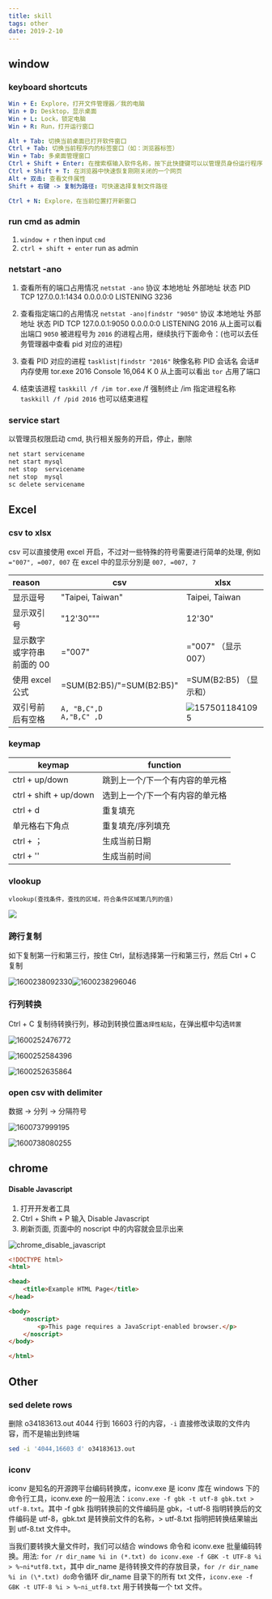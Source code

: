 ```yaml
---
title: skill
tags: other
date: 2019-2-10
---
```


## window 

### keyboard shortcuts

```yaml
Win + E: Explore，打开文件管理器／我的电脑
Win + D: Desktop，显示桌面
Win + L: Lock，锁定电脑
Win + R: Run，打开运行窗口

Alt + Tab: 切换当前桌面已打开软件窗口
Ctrl + Tab: 切换当前程序内的标签窗口（如：浏览器标签）
Win + Tab: 多桌面管理窗口
Ctrl + Shift + Enter: 在搜索框输入软件名称，按下此快捷键可以以管理员身份运行程序
Ctrl + Shift + T: 在浏览器中快速恢复刚刚关闭的一个网页
Alt + 双击: 查看文件属性
Shift + 右键 -> 复制为路径: 可快速选择复制文件路径

Ctrl + N: Explore，在当前位置打开新窗口
```

### run cmd as admin

1. `window + r` then input `cmd`
2. `ctrl + shift + enter` run as admin

### netstart -ano

1. 查看所有的端口占用情况 `netstat -ano`
   协议 本地地址 外部地址 状态 PID
   TCP 127.0.0.1:1434 0.0.0.0:0 LISTENING 3236

2. 查看指定端口的占用情况 `netstat -ano|findstr "9050"`
   协议 本地地址 外部地址 状态 PID
   TCP 127.0.0.1:9050 0.0.0.0:0 LISTENING 2016
   从上面可以看出端口 `9050` 被进程号为 `2016` 的进程占用，继续执行下面命令：(也可以去任务管理器中查看 pid 对应的进程)

3. 查看 PID 对应的进程 `tasklist|findstr "2016"`
   映像名称 PID 会话名 会话# 内存使用
   tor.exe 2016 Console 16,064 K 0
   从上面可以看出 `tor` 占用了端口

4. 结束该进程 `taskkill /f /im tor.exe` /f 强制终止 /im 指定进程名称 `taskkill /f /pid 2016` 也可以结束进程

### service start

以管理员权限启动 cmd,  执行相关服务的开启，停止，删除

```bat
net start servicename
net start mysql
net stop  servicename
net stop  mysql
sc delete servicename
```

##  Excel

### csv to xlsx

csv 可以直接使用 excel 开启，不过对一些特殊的符号需要进行简单的处理, 例如 `="007", =007, 007` 在 excel 中的显示分別是 `007, =007, 7`

| reason                    | csv                            | xlsx                                      |
| :------------------------ | ------------------------------ | ----------------------------------------- |
| 显示逗号                  | "Taipei, Taiwan"               | Taipei, Taiwan                            |
| 显示双引号                | "12'30"""                      | 12'30"                                    |
| 显示数字或字符串前面的 00 | ="007"                         | ="007" （显示 007）                       |
| 使用 excel 公式           | =SUM(B2:B5)/"=SUM(B2:B5)"      | =SUM(B2:B5) （显示和）                    |
| 双引号前后有空格          | `A, "B,C",D`<br />`A,"B,C" ,D` | ![1575011841095](skill/1575011576909.png) |

### keymap

| keymap                 | function                        |
| ---------------------- | ------------------------------- |
| ctrl + up/down         | 跳到上一个/下一个有内容的单元格 |
| ctrl + shift + up/down | 选到上一个/下一个有内容的单元格 |
| ctrl + d               | 重复填充                        |
| 单元格右下角点         | 重复填充/序列填充               |
| ctrl + ；              | 生成当前日期                    |
| ctrl + ''              | 生成当前时间                    |

### vlookup

`vlookup(查找条件，查找的区域，符合条件区域第几列的值)`

![](skill/vlookup.jpg)

###  跨行复制

如下复制第一行和第三行，按住 Ctrl，鼠标选择第一行和第三行，然后 Ctrl + C 复制

![1600238092330](skill/1600238092330.png)![1600238296046](skill/1600238240870.png)

### 行列转换

Ctrl + C 复制待转换行列，移动到转换位置`选择性粘贴`，在弹出框中勾选`转置`

![1600252476772](skill/1600252312154.png)

![1600252584396](skill/1600252584396.png)

![1600252635864](skill/1600252635864.png)

### open csv with delimiter

数据 -> 分列 -> 分隔符号

![1600737999195](skill/1600737999195.png)

![1600738080255](skill/1600738080255.png)

## chrome

####  Disable Javascript

1. 打开开发者工具
2. Ctrl + Shift + P 输入  Disable Javascript
3. 刷新页面, 页面中的 noscript 中的内容就会显示出来

![chrome_disable_javascript](skill/chrome_disable_javascript.png)

```html
<!DOCTYPE html>
<html>

<head>
    <title>Example HTML Page</title>
</head>

<body>
    <noscript>
        <p>This page requires a JavaScript-enabled browser.</p>
    </noscript>
</body>

</html>
```

## Other

### sed delete rows

删除 o34183613.out 4044 行到 16603 行的内容，`-i` 直接修改读取的文件内容，而不是输出到终端

```sh
sed -i '4044,16603 d' o34183613.out
```

### iconv

iconv 是知名的开源跨平台编码转换库，iconv.exe 是 iconv 库在 windows 下的命令行工具，iconv.exe 的一般用法：`iconv.exe -f gbk -t utf-8 gbk.txt > utf-8.txt`。其中 -f gbk 指明转换前的文件编码是 gbk，-t utf-8 指明转换后的文件编码是 utf-8，gbk.txt 是转换前文件的名称，> utf-8.txt 指明把转换结果输出到 utf-8.txt 文件中。

当我们要转换大量文件时，我们可以结合 windows 命令和 iconv.exe 批量编码转换。用法: `for /r dir_name %i in (*.txt) do iconv.exe -f GBK -t UTF-8 %i > %~ni*utf8.txt`，其中 dir_name 是待转换文件的存放目录，`for /r dir_name %i in (\*.txt) do`命令循环 dir_name 目录下的所有 txt 文件，`iconv.exe -f GBK -t UTF-8 %i > %~ni_utf8.txt` 用于转换每一个 txt 文件。